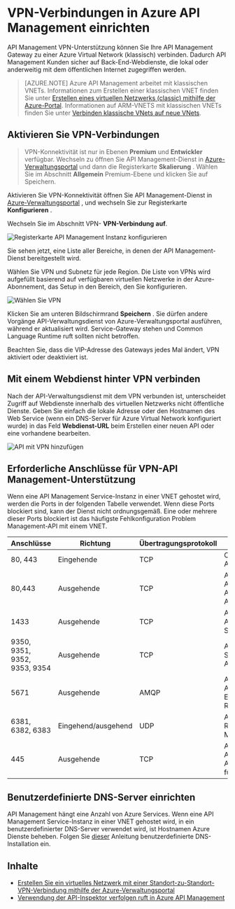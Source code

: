 <properties
    pageTitle="VPN-Verbindungen in Azure API Management einrichten"
    description="Informationen Sie zum Einrichten einer VPN-Verbindungs in Azure API Management und Web-Dienste durch sie."
    services="api-management"
    documentationCenter=""
    authors="antonba"
    manager="erikre"
    editor=""/>

<tags
    ms.service="api-management"
    ms.workload="mobile"
    ms.tgt_pltfrm="na"
    ms.devlang="na"
    ms.topic="article"
    ms.date="10/25/2016"
    ms.author="antonba"/>

# <a name="how-to-setup-vpn-connections-in-azure-api-management"></a>VPN-Verbindungen in Azure API Management einrichten

API Management VPN-Unterstützung können Sie Ihre API Management Gateway zu einer Azure Virtual Network (klassisch) verbinden. Dadurch API Management Kunden sicher auf Back-End-Webdienste, die lokal oder anderweitig mit dem öffentlichen Internet zugegriffen werden.

>[AZURE.NOTE] Azure API Management arbeitet mit klassischen VNETs. Informationen zum Erstellen einer klassischen VNET finden Sie unter [Erstellen eines virtuellen Netzwerks (classic) mithilfe der Azure-Portal](../virtual-network/virtual-networks-create-vnet-classic-pportal.md). Informationen auf ARM-VNETS mit klassischen VNETs finden Sie unter [Verbinden klassische VNets auf neue VNets](../vpn-gateway/vpn-gateway-connect-different-deployment-models-portal.md).

## <a name="enable-vpn"> </a>Aktivieren Sie VPN-Verbindungen

>VPN-Konnektivität ist nur in Ebenen **Premium** und **Entwickler** verfügbar. Wechseln zu öffnen Sie API Management-Dienst in [Azure-Verwaltungsportal][] und dann die Registerkarte **Skalierung** . Wählen Sie im Abschnitt **Allgemein** Premium-Ebene und klicken Sie auf Speichern.

Aktivieren Sie VPN-Konnektivität öffnen Sie API Management-Dienst in [Azure-Verwaltungsportal][] , und wechseln Sie zur Registerkarte **Konfigurieren** . 

Wechseln Sie im Abschnitt VPN- **VPN-Verbindung** **auf**.

![Registerkarte API Management Instanz konfigurieren][api-management-setup-vpn-configure]

Sie sehen jetzt, eine Liste aller Bereiche, in denen der API Management-Dienst bereitgestellt wird.

Wählen Sie VPN und Subnetz für jede Region. Die Liste von VPNs wird aufgefüllt basierend auf verfügbaren virtuellen Netzwerke in der Azure-Abonnement, das Setup in den Bereich, den Sie konfigurieren.

![Wählen Sie VPN][api-management-setup-vpn-select]

Klicken Sie am unteren Bildschirmrand **Speichern** . Sie dürfen andere Vorgänge API-Verwaltungsdienst von Azure-Verwaltungsportal ausführen, während er aktualisiert wird. Service-Gateway stehen und Common Language Runtime ruft sollten nicht betroffen.

Beachten Sie, dass die VIP-Adresse des Gateways jedes Mal ändert, VPN aktiviert oder deaktiviert ist.

## <a name="connect-vpn"> </a>Mit einem Webdienst hinter VPN verbinden

Nach der API-Verwaltungsdienst mit dem VPN verbunden ist, unterscheidet Zugriff auf Webdienste innerhalb des virtuellen Netzwerks nicht öffentliche Dienste. Geben Sie einfach die lokale Adresse oder den Hostnamen des Web Service (wenn ein DNS-Server für Azure Virtual Network konfiguriert wurde) in das Feld **Webdienst-URL** beim Erstellen einer neuen API oder eine vorhandene bearbeiten.

![API mit VPN hinzufügen][api-management-setup-vpn-add-api]

## <a name="required-ports-for-api-management-vpn-support"></a>Erforderliche Anschlüsse für VPN-API Management-Unterstützung

Wenn eine API Management Service-Instanz in einer VNET gehostet wird, werden die Ports in der folgenden Tabelle verwendet. Wenn diese Ports blockiert sind, kann der Dienst nicht ordnungsgemäß. Eine oder mehrere dieser Ports blockiert ist das häufigste Fehlkonfiguration Problem Management-API mit einem VNET.

| Anschlüsse                      | Richtung        | Übertragungsprotokoll | Zweck                                                          | Quelle / Ziel              |
|------------------------------|------------------|--------------------|------------------------------------------------------------------|-----------------------------------|
| 80, 443                      | Eingehende          | TCP                | Clientkommunikation API-Management                           | INTERNET / VIRTUAL_NETWORK        |
| 80,443                       | Ausgehende         | TCP                | API-Management Abhängigkeit von Azure-Speicher und Azure Servicebus | VIRTUAL_NETWORK / INTERNET        |
| 1433                         | Ausgehende         | TCP                | API Management Abhängigkeiten von SQL                               | VIRTUAL_NETWORK / INTERNET        |
| 9350, 9351, 9352, 9353, 9354 | Ausgehende         | TCP                | API Management Service Bus Abhängigkeit                       | VIRTUAL_NETWORK / INTERNET        |
| 5671                         | Ausgehende         | AMQP               | API Management Abhängigkeit Log-Ereignis Hub-Richtlinie            | VIRTUAL_NETWORK / INTERNET        |
| 6381, 6382, 6383             | Eingehend/ausgehend | UDP                | Abhängigkeiten von Redis Cache-API-Management                       | VIRTUAL_NETWORK / VIRTUAL_NETWORK |
| 445                          | Ausgehende         | TCP                | API-Management Abhängigkeit von Azure Dateifreigabe für GIT            | VIRTUAL_NETWORK / INTERNET        |

## <a name="custom-dns"> </a>Benutzerdefinierte DNS-Server einrichten

API Management hängt eine Anzahl von Azure Services. Wenn eine API Management Service-Instanz in einer VNET gehostet wird, in ein benutzerdefinierter DNS-Server verwendet wird, ist Hostnamen Azure Dienste beheben. Folgen Sie [dieser](../virtual-network/virtual-networks-name-resolution-for-vms-and-role-instances.md#name-resolution-using-your-own-dns-server) Anleitung benutzerdefinierte DNS-Installation ein.  

## <a name="related-content"> </a>Inhalte


* [Erstellen Sie ein virtuelles Netzwerk mit einer Standort-zu-Standort-VPN-Verbindung mithilfe der Azure-Verwaltungsportal][]
* [Verwendung der API-Inspektor verfolgen ruft in Azure API Management][]

[api-management-setup-vpn-configure]: ./media/api-management-howto-setup-vpn/api-management-setup-vpn-configure.png
[api-management-setup-vpn-select]: ./media/api-management-howto-setup-vpn/api-management-setup-vpn-select.png
[api-management-setup-vpn-add-api]: ./media/api-management-howto-setup-vpn/api-management-setup-vpn-add-api.png

[Enable VPN connections]: #enable-vpn
[Connect to a web service behind VPN]: #connect-vpn
[Related content]: #related-content

[Azure-Verwaltungsportal]: https://manage.windowsazure.com/

[Erstellen Sie ein virtuelles Netzwerk mit einer Standort-zu-Standort-VPN-Verbindung mithilfe der Azure-Verwaltungsportal]: ../vpn-gateway/vpn-gateway-site-to-site-create.md
[Verwendung der API-Inspektor verfolgen ruft in Azure API Management]: api-management-howto-api-inspector.md
